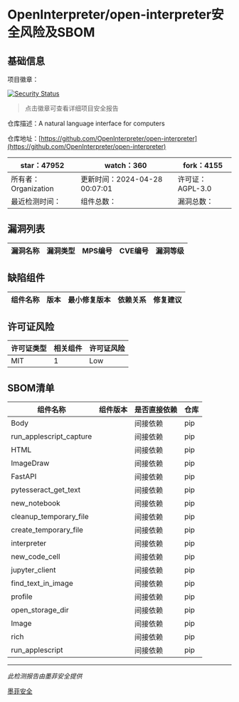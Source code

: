 # OpenInterpreter/open-interpreter安全风险及SBOM

## 基础信息

项目徽章：

[![Security Status](https://www.murphysec.com/platform3/v31/badge/1784290620302069760.svg)](https://www.murphysec.com/console/report/1771258683015733248/1784290620302069760)

> 点击徽章可查看详细项目安全报告

仓库描述：A natural language interface for computers

仓库地址：[https://github.com/OpenInterpreter/open-interpreter](https://github.com/OpenInterpreter/open-interpreter)

| star：47952 | watch：360 | fork：4155 |
| ----------- | -------------- | ------------ |
| 所有者：Organization | 更新时间：2024-04-28 00:07:01 | 许可证：AGPL-3.0 |
| 最近检测时间： | 组件总数： | 漏洞总数： |




## 漏洞列表

| 漏洞名称 | 漏洞类型 | MPS编号 | CVE编号 | 漏洞等级 |
| ------- | ------ | ------- | ------ | ----- |





## 缺陷组件

| 组件名称 | 版本 | 最小修复版本 | 依赖关系 | 修复建议 |
| -------- | ---- | ------------ | -------- | -------- |





## 许可证风险

| 许可证类型 | 相关组件 | 许可证风险 |
| ---------- | -------- | ---------- |
|MIT|1|Low|




## SBOM清单

| 组件名称 | 组件版本 | 是否直接依赖 | 仓库 |
| -------- | -------- | ------------ | ---- |
|Body||间接依赖|pip|
|run_applescript_capture||间接依赖|pip|
|HTML||间接依赖|pip|
|ImageDraw||间接依赖|pip|
|FastAPI||间接依赖|pip|
|pytesseract_get_text||间接依赖|pip|
|new_notebook||间接依赖|pip|
|cleanup_temporary_file||间接依赖|pip|
|create_temporary_file||间接依赖|pip|
|interpreter||间接依赖|pip|
|new_code_cell||间接依赖|pip|
|jupyter_client||间接依赖|pip|
|find_text_in_image||间接依赖|pip|
|profile||间接依赖|pip|
|open_storage_dir||间接依赖|pip|
|Image||间接依赖|pip|
|rich||间接依赖|pip|
|run_applescript||间接依赖|pip|


------

*此检测报告由墨菲安全提供*

[墨菲安全](www.murphysec.com)